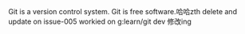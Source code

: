 Git is a version control system.
Git is free software.哈哈zth  delete and update on issue-005
workied on g:learn/git  dev 修改ing 
